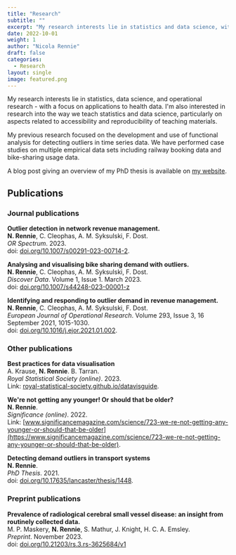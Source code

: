 ```yaml
---
title: "Research"
subtitle: ""
excerpt: "My research interests lie in statistics and data science, with a focus on applications to health data."
date: 2022-10-01
weight: 1
author: "Nicola Rennie"
draft: false
categories:
  - Research
layout: single
image: featured.png
---
```


My research interests lie in statistics, data science, and operational research - with a focus on applications to health data. I'm also interested in research into the way we teach statistics and data science, particularly on aspects related to accessibility and reproducibility of teaching materials.

My previous research focused on the development and use of functional analysis for detecting outliers in time series data. We have performed case studies on multiple empirical data sets including railway booking data and bike-sharing usage data. 

A blog post giving an overview of my PhD thesis is available on [my website](https://nrennie.rbind.io/blog/2021-10-06-detecting-demand-outliers-in-transport-systems/).


## Publications

### Journal publications

**Outlier detection in network revenue management.** <br>
**N. Rennie**, C. Cleophas, A. M. Syksulski, F. Dost. <br>
*OR Spectrum*. 2023. <br>
doi: [doi.org/10.1007/s00291-023-00714-2](https://doi.org/10.1007/s00291-023-00714-2).


**Analysing and visualising bike sharing demand with outliers.** <br>
**N. Rennie**, C. Cleophas, A. M. Syksulski, F. Dost. <br>
*Discover Data*. Volume 1, Issue 1. March 2023. <br>
doi: [doi.org/10.1007/s44248-023-00001-z](https://doi.org/10.1007/s44248-023-00001-z)


**Identifying and responding to outlier demand in revenue management.** <br>
**N. Rennie**, C. Cleophas, A. M. Syksulski, F. Dost. <br>
*European Journal of Operational Research*. Volume 293, Issue 3, 16 September 2021, 1015-1030. <br>
doi: [doi.org/10.1016/j.ejor.2021.01.002](https://doi.org/10.1016/j.ejor.2021.01.002).


### Other publications


**Best practices for data visualisation** <br>
A. Krause, **N. Rennie**. B. Tarran. <br>
*Royal Statistical Society (online)*. 2023. <br>
Link: [royal-statistical-society.github.io/datavisguide](https://royal-statistical-society.github.io/datavisguide/).


**We're not getting any younger! Or should that be older?** <br>
**N. Rennie**. <br>
*Significance (online)*. 2022. <br>
Link: [www.significancemagazine.com/science/723-we-re-not-getting-any-younger-or-should-that-be-older](https://www.significancemagazine.com/science/723-we-re-not-getting-any-younger-or-should-that-be-older).


**Detecting demand outliers in transport systems** <br>
**N. Rennie**. <br>
*PhD Thesis*. 2021. <br>
doi: [doi.org/10.17635/lancaster/thesis/1448](https://doi.org/10.17635/lancaster/thesis/1448).


### Preprint publications


**Prevalence of radiological cerebral small vessel disease: an insight from routinely collected data.** <br>
M. P. Maskery, **N. Rennie**, S. Mathur, J. Knight, H. C. A. Emsley. <br>
*Preprint*. November 2023. <br>
doi: [doi.org/10.21203/rs.3.rs-3625684/v1](https://doi.org/10.21203/rs.3.rs-3625684/v1)

